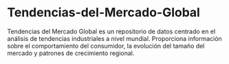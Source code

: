 # Tendencias-del-Mercado-Global
Tendencias del Mercado Global es un repositorio de datos centrado en el análisis de tendencias industriales a nivel mundial. Proporciona información sobre el comportamiento del consumidor, la evolución del tamaño del mercado y patrones de crecimiento regional.
